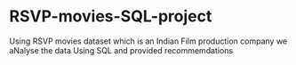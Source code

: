 # RSVP-movies-SQL-project
Using RSVP movies dataset which is an Indian Film production company we aNalyse the data Using SQL and provided recommemdations 
